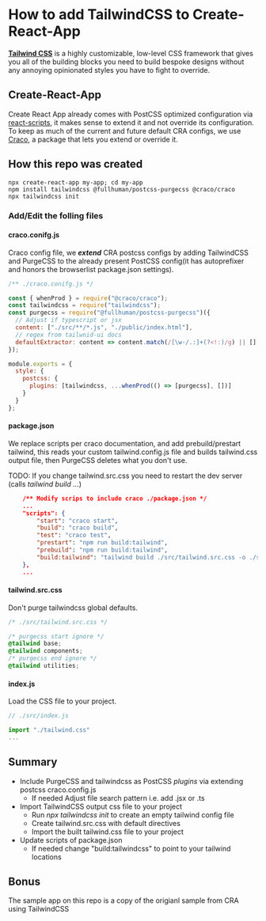 # How to add TailwindCSS to Create-React-App

[**Tailwind CSS**](https://tailwindcss.com/) is a highly customizable, low-level CSS framework that gives you all of the building blocks you need to build bespoke designs without any annoying opinionated styles you have to fight to override.

## Create-React-App

Create React App already comes with PostCSS optimized configuration via [react-scripts](https://github.com/facebook/create-react-app/blob/master/packages/react-scripts/config/webpackDevServer.config.js), it makes sense to extend it and not override its configuration. To keep as much of the current and future default CRA configs, we use [Craco](https://github.com/gsoft-inc/craco), a package that lets you extend or override it.

## How this repo was created

    npx create-react-app my-app; cd my-app
    npm install tailwindcss @fullhuman/postcss-purgecss @craco/craco
    npx tailwindcss init

### Add/Edit the folling files

#### craco.conifg.js

Craco config file, we **_extend_** CRA postcss configs by adding TailwindCSS and PurgeCSS to the already present PostCSS config(it has autoprefixer and honors the browserlist package.json settings).

```javascript
/** ./craco.conifg.js */

const { whenProd } = require("@craco/craco");
const tailwindcss = require("tailwindcss");
const purgecss = require("@fullhuman/postcss-purgecss")({
  // Adjust if typescript or jsx
  content: ["./src/**/*.js", "./public/index.html"],
  // regex from tailwnid-ui docs
  defaultExtractor: content => content.match(/[\w-/.:]+(?<!:)/g) || []
});

module.exports = {
  style: {
    postcss: {
      plugins: [tailwindcss, ...whenProd(() => [purgecss], [])]
    }
  }
};
```

#### package.json

We replace scripts per craco documentation, and add prebuild/prestart tailwind, this reads your custom tailwind.config.js file and builds tailwind.css output file, then PurgeCSS deletes what you don't use.

TODO: If you change tailwind.src.css you need to restart the dev server (calls _tailwind build ..._)

```json
    /** Modify scrips to include craco ./package.json */
    ...
    "scripts": {
        "start": "craco start",
        "build": "craco build",
        "test": "craco test",
        "prestart": "npm run build:tailwind",
        "prebuild": "npm run build:tailwind",
        "build:tailwind": "tailwind build ./src/tailwind.src.css -o ./src/tailwind.css"
    },
    ...
```

#### tailwind.src.css

Don't purge tailwindcss global defaults.

```css
/* ./src/tailwind.src.css */

/* purgecss start ignore */
@tailwind base;
@tailwind components;
/* purgecss end ignore */
@tailwind utilities;
```

#### index.js

Load the CSS file to your project.

```javascript
// ./src/index.js

import "./tailwind.css"
...
```

## Summary

- Include PurgeCSS and tailwindcss as PostCSS _plugins_ via extending postcss craco.config.js
  - If needed Adjust file search pattern i.e. add .jsx or .ts
- Import TailwindCSS output css file to your project
  - Run _npx tailwindcss init_ to create an empty tailwind config file
  - Create tailwind.src.css with default directives
  - Import the built tailwind.css file to your project
- Update scripts of package.json
  - If needed change "build:tailwindcss" to point to your tailwind locations

## Bonus

The sample app on this repo is a copy of the origianl sample from CRA using TailwindCSS
